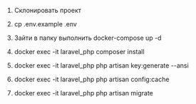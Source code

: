 1. Склонировать проект

2. cp .env.example .env
3. Зайти в папку выполнить docker-compose up -d

4. docker exec -it laravel_php composer install
5. docker exec -it laravel_php php artisan key:generate --ansi
6. docker exec -it laravel_php php artisan config:cache
7. docker exec -it laravel_php php artisan migrate

